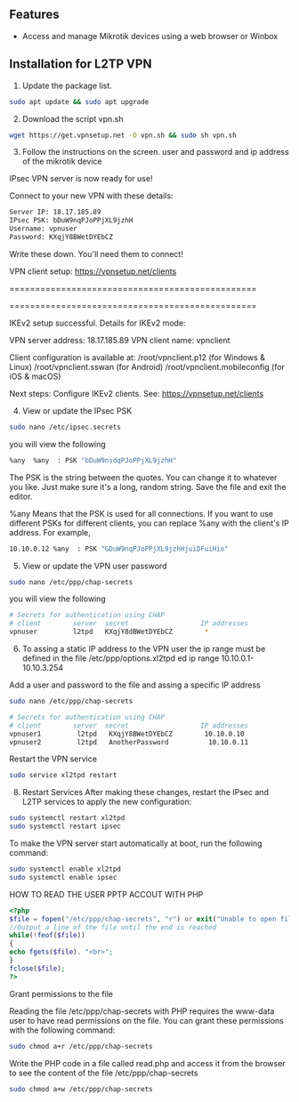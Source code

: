## Features

- Access and manage Mikrotik devices using a web browser or Winbox


## Installation for L2TP VPN

1. Update the package list.

```bash
sudo apt update && sudo apt upgrade
```

2. Download the script vpn.sh

```bash
wget https://get.vpnsetup.net -O vpn.sh && sudo sh vpn.sh
```

3. Follow the instructions on the screen. user and password and ip address of the mikrotik device


IPsec VPN server is now ready for use!

Connect to your new VPN with these details:

```bash
Server IP: 18.17.185.89
IPsec PSK: bDuW9nqPJoPPjXL9jzhH
Username: vpnuser
Password: KXqjY8BWetDYEbCZ
```

Write these down. You'll need them to connect!

VPN client setup: https://vpnsetup.net/clients

================================================

================================================

IKEv2 setup successful. Details for IKEv2 mode:

VPN server address: 18.17.185.89
VPN client name: vpnclient

Client configuration is available at:
/root/vpnclient.p12 (for Windows & Linux)
/root/vpnclient.sswan (for Android)
/root/vpnclient.mobileconfig (for iOS & macOS)

Next steps: Configure IKEv2 clients. See:
https://vpnsetup.net/clients



4. View or update the IPsec PSK


```bash
sudo nano /etc/ipsec.secrets
```

you will view the following

```bash
%any  %any  : PSK "bDuW9nsdqPJoPPjXL9jzhH"
```

The PSK is the string between the quotes. You can change it to whatever you like. Just make sure it's a long, random string. Save the file and exit the editor. 

%any Means that the PSK is used for all connections. If you want to use different PSKs for different clients, you can replace %any with the client's IP address. For example,



```bash
10.10.0.12 %any  : PSK "GDuW9nqPJoPPjXL9jzhHjuiDFuiHio"
```



5. View or update the VPN user password

```bash
sudo nano /etc/ppp/chap-secrets
```

you will view the following

```bash
# Secrets for authentication using CHAP
# client        server  secret                  IP addresses
vpnuser         l2tpd   KXqjY8dBWetDYEbCZ        *
```


6. To assing a static IP address to the VPN user the ip range must be defined in the file /etc/ppp/options.xl2tpd ed ip range 10.10.0.1-10.10.3.254



Add a user and password to the file  and assing a specific IP address

```bash
sudo nano /etc/ppp/chap-secrets
```

```bash
# Secrets for authentication using CHAP
# client        server  secret                  IP addresses
vpnuser1         l2tpd   KXqjY8BWetDYEbCZ        10.10.0.10
vpnuser2         l2tpd   AnotherPassword          10.10.0.11
```

 Restart the VPN service

```bash
sudo service xl2tpd restart
```


8. Restart Services
After making these changes, restart the IPsec and L2TP services to apply the new configuration:

```bash
sudo systemctl restart xl2tpd
sudo systemctl restart ipsec
```


To make the VPN server start automatically at boot, run the following command:

```bash
sudo systemctl enable xl2tpd
sudo systemctl enable ipsec
```

HOW TO READ THE USER PPTP ACCOUT WITH PHP

```php
<?php
$file = fopen("/etc/ppp/chap-secrets", "r") or exit("Unable to open file!");
//Output a line of the file until the end is reached
while(!feof($file))
{
echo fgets($file). "<br>";
}
fclose($file);
?>
```


Grant permissions to the file

Reading the file /etc/ppp/chap-secrets with PHP requires the www-data user to have read permissions on the file. You can grant these permissions with the following command:

```bash
sudo chmod a+r /etc/ppp/chap-secrets
```

Write the PHP code in a file called read.php and access it from the browser to see the content of the file /etc/ppp/chap-secrets

```bash
sudo chmod a+w /etc/ppp/chap-secrets
```


